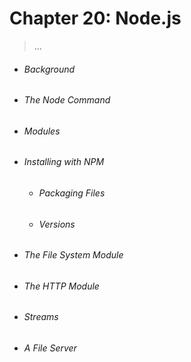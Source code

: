 # Chapter 20: Node.js
> ...

- ###### Background
- ###### The Node Command
- ###### Modules
- ###### Installing with NPM
    - ###### Packaging Files
    - ###### Versions
- ###### The File System Module
- ###### The HTTP Module
- ###### Streams
- ###### A File Server
